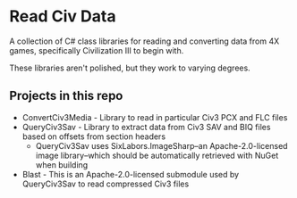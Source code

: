 # Read Civ Data

A collection of C# class libraries for reading and converting data from 4X games, specifically Civilization III to begin with.

These libraries aren't polished, but they work to varying degrees.

## Projects in this repo

- ConvertCiv3Media - Library to read in particular Civ3 PCX and FLC files
- QueryCiv3Sav - Library to extract data from Civ3 SAV and BIQ files based on offsets from section headers
  - QueryCiv3Sav uses SixLabors.ImageSharp–an Apache-2.0-licensed image library–which should be automatically retrieved with NuGet when building
- Blast - This is an Apache-2.0-licensed submodule used by QueryCiv3Sav to read compressed Civ3 files
